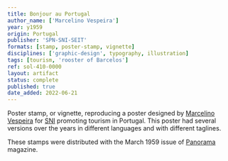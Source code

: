```yaml
---
title: Bonjour au Portugal
author_name: ['Marcelino Vespeira']
year: y1959
origin: Portugal
publisher: 'SPN-SNI-SEIT'
formats: [stamp, poster-stamp, vignette]
disciplines: ['graphic-design', typography, illustration]
tags: [tourism, 'rooster of Barcelos']
ref: sol-410-0000
layout: artifact
status: complete
published: true
date_added: 2022-06-21
---
```

Poster stamp, or vignette, reproducing a poster designed by <a class="text cat-link author" href="/authors/Marcelino Vespeira/">Marcelino Vespeira</a> for <a class="text cat-link publisher" href="/publishers/SPN-SNI-SEIT/">SNI</a> promoting tourism in Portugal. This poster had several versions over the years in different languages and with different taglines.

These stamps were distributed with the March 1959 issue of <a class="text cat-link tag" href="/tags/Panorama/">Panorama</a> magazine.

